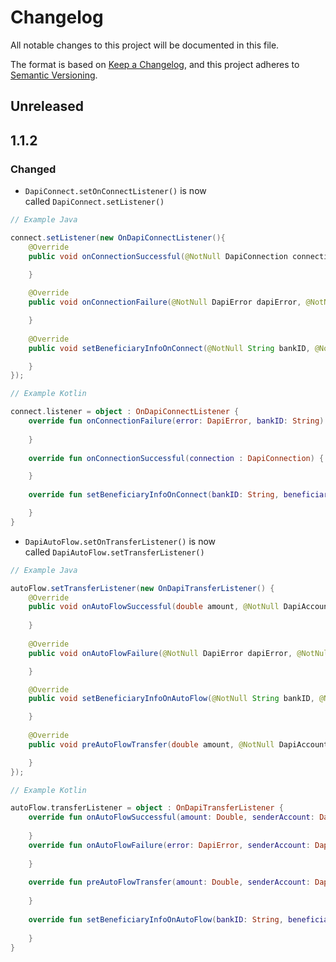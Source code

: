 # Changelog

All notable changes to this project will be documented in this file.

The format is based on [Keep a Changelog](https://keepachangelog.com/en/1.0.0/), and this project adheres to
[Semantic Versioning](https://semver.org/spec/v2.0.0.html).

## Unreleased

## 1.1.2

### Changed

- `DapiConnect.setOnConnectListener()` is now called `DapiConnect.setListener()`
```java
// Example Java

connect.setListener(new OnDapiConnectListener(){
    @Override
    public void onConnectionSuccessful(@NotNull DapiConnection connection) {      
    
    }

    @Override
    public void onConnectionFailure(@NotNull DapiError dapiError, @NotNull String bankID) {     

    }
       
    @Override
    public void setBeneficiaryInfoOnConnect(@NotNull String bankID, @NotNull Function1<? super DapiBeneficiaryInfo, Unit> beneficiaryInfo) {  

    }
});
```
```kotlin
// Example Kotlin

connect.listener = object : OnDapiConnectListener {
    override fun onConnectionFailure(error: DapiError, bankID: String) {
            
    }            
    
    override fun onConnectionSuccessful(connection : DapiConnection) { 

    }
    
    override fun setBeneficiaryInfoOnConnect(bankID: String, beneficiaryInfo: (DapiBeneficiaryInfo?) -> Unit) {    

    }
}
```
- `DapiAutoFlow.setOnTransferListener()` is now called `DapiAutoFlow.setTransferListener()`
```java
// Example Java

autoFlow.setTransferListener(new OnDapiTransferListener() {
    @Override
    public void onAutoFlowSuccessful(double amount, @NotNull DapiAccount account, @Nullable String receiverID, @NotNull String jobID) {    
    
    }
    
    @Override
    public void onAutoFlowFailure(@NotNull DapiError dapiError, @NotNull DapiAccount account, @Nullable String recipientAccountID) {      

    }            

    @Override
    public void setBeneficiaryInfoOnAutoFlow(@NotNull String bankID, @NotNull Function1<? super DapiBeneficiaryInfo, Unit> beneficiaryInfo) {  

    }
    
    @Override
    public void preAutoFlowTransfer(double amount, @NotNull DapiAccount accountsItem) {    

    }
});
```
```kotlin
// Example Kotlin

autoFlow.transferListener = object : OnDapiTransferListener {
    override fun onAutoFlowSuccessful(amount: Double, senderAccount: DapiAccount, recipientAccountID: String?, jobID: String) {
    
    }
    override fun onAutoFlowFailure(error: DapiError, senderAccount: DapiAccount, recipientAccountID: String?) {
    
    }
    
    override fun preAutoFlowTransfer(amount: Double, senderAccount: DapiAccount) {
    
    } 
    
    override fun setBeneficiaryInfoOnAutoFlow(bankID: String, beneficiaryInfo: (DapiBeneficiaryInfo) -> Unit) {
    
    }
}
```
